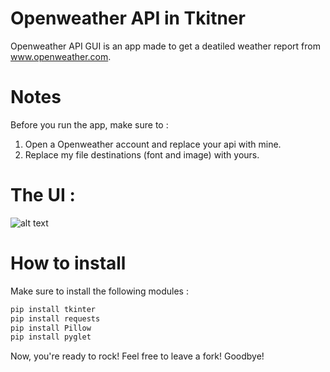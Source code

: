 # Openweather API in Tkitner

Openweather API GUI is an app made to get a deatiled weather report from www.openweather.com.

# Notes

Before you run the app, make sure to : 
1. Open a Openweather account and replace your api with mine.
2. Replace my file destinations (font and image) with yours.

# The UI : 
![alt text](https://github.com/nikolakosticc/openweather_api_tkinter/blob/main/images/example.png)

# How to install

Make sure to install the following modules : 

```bash
pip install tkinter
pip install requests
pip install Pillow
pip install pyglet
```

Now, you're ready to rock! Feel free to leave a fork! Goodbye!
